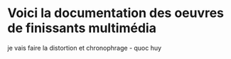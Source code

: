 # Voici la documentation des oeuvres de finissants multimédia 
je vais faire la distortion et chronophrage - quoc huy
